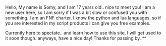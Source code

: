Hello, My name is Somy, and I am 17 years old.. nice to meet you!
I am a new user here, so I am sorry if I was a bit slow or confused you with something.
I am an FNF charter, I know the python and lua languages, so if you are interested in my script products I can give you free examples.

Currently here to spectate.. and learn how to use this site, I will get used to it soon though.
anyways, have a nice day! Thanks for passing by. ^^
